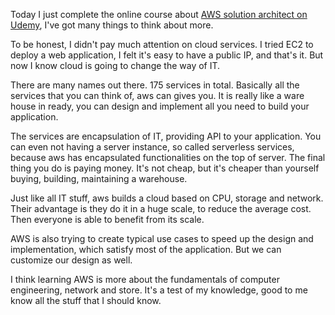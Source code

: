 Today I just complete the online course about [AWS solution architect on Udemy](https://www.udemy.com/course/aws-certified-solutions-architect-associate-saa-c02/), I've got many things to think about more.

To be honest, I didn't pay much attention on cloud services. I tried EC2 to deploy a web application, I felt it's easy to have a public IP, and that's it. But now I know cloud is going to change the way of IT.

There are many names out there. 175 services in total. Basically all the services that you can think of, aws can gives you. It is really like a ware house in ready, you can design and implement all you need to build your application.

The services are encapsulation of IT, providing API to your application. You can even not having a server instance, so called serverless services, because aws has encapsulated functionalities on the top of server. The final thing you do is paying money. It's not cheap, but it's cheaper than yourself buying, building, maintaining a warehouse.

Just like all IT stuff, aws builds a cloud based on CPU, storage and network. Their advantage is they do it in a huge scale, to reduce the average cost. Then everyone is able to benefit from its scale.

AWS is also trying to create typical use cases to speed up the design and implementation, which satisfy most of the application. But we can customize our design as well.

I think learning AWS is more about the fundamentals of computer engineering, network and store. It's a test of my knowledge, good to me know all the stuff that I should know.